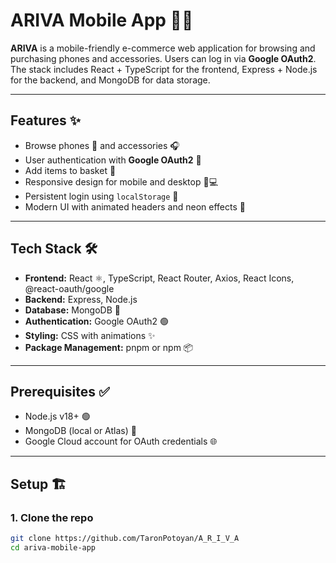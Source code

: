 # ARIVA Mobile App 🚀📱

**ARIVA** is a mobile-friendly e-commerce web application for browsing and purchasing phones and accessories. Users can log in via **Google OAuth2**. The stack includes React + TypeScript for the frontend, Express + Node.js for the backend, and MongoDB for data storage.

---

## Features ✨

- Browse phones 📱 and accessories 🎧
- User authentication with **Google OAuth2** 🔑
- Add items to basket 🛒
- Responsive design for mobile and desktop 📲💻
- Persistent login using `localStorage` 💾
- Modern UI with animated headers and neon effects 🌟

---

## Tech Stack 🛠️

- **Frontend:** React ⚛️, TypeScript, React Router, Axios, React Icons, @react-oauth/google
- **Backend:** Express, Node.js
- **Database:** MongoDB 🍃
- **Authentication:** Google OAuth2 🟢
- **Styling:** CSS with animations ✨
- **Package Management:** pnpm or npm 📦

---

## Prerequisites ✅

- Node.js v18+ 🟢  
- MongoDB (local or Atlas) 🍃  
- Google Cloud account for OAuth credentials 🌐  

---

## Setup 🏗️

### 1. Clone the repo

```bash
git clone https://github.com/TaronPotoyan/A_R_I_V_A
cd ariva-mobile-app
